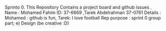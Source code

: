 Sprinto 0.
This Repository Contains a project board and github issues  .
Name : Mohamed  Fahim ID: 37-6669 ,Tarek Abdelrahman 37-0761 
Details : Mohamed : github is fun, Tarek: I love football
Rep purpose : sprint 0 group part;
e) Design (be creative :D)
